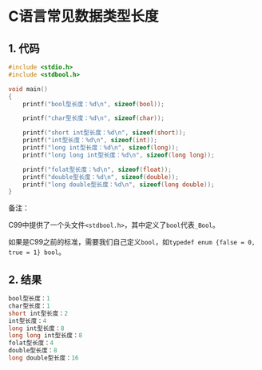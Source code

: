 # C语言常见数据类型长度

## 1. 代码

```c
#include <stdio.h>
#include <stdbool.h>

void main()
{
    printf("bool型长度：%d\n", sizeof(bool));

    printf("char型长度：%d\n", sizeof(char));

    printf("short int型长度：%d\n", sizeof(short));
    printf("int型长度：%d\n", sizeof(int));
    printf("long int型长度：%d\n", sizeof(long));
    printf("long long int型长度：%d\n", sizeof(long long));

    printf("folat型长度：%d\n", sizeof(float));
    printf("double型长度：%d\n", sizeof(double));
    printf("long double型长度：%d\n", sizeof(long double));
}

```

备注：

C99中提供了一个头文件`<stdbool.h>`，其中定义了`bool`代表`_Bool`。

如果是C99之前的标准，需要我们自己定义`bool`，如`typedef enum {false = 0, true = 1} bool`。

## 2. 结果

```c
bool型长度：1
char型长度：1
short int型长度：2
int型长度：4
long int型长度：8
long long int型长度：8
folat型长度：4
double型长度：8
long double型长度：16
```
